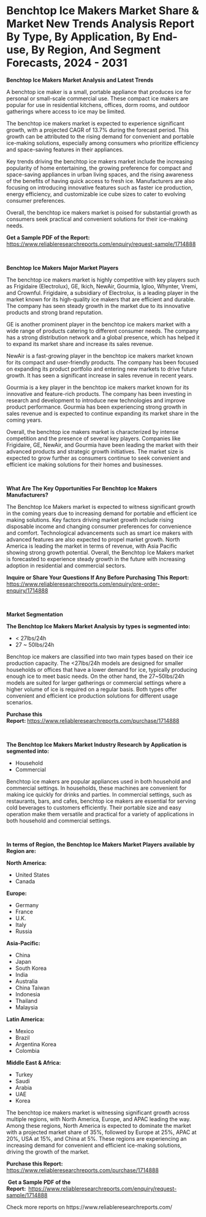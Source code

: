 <p><h1>Benchtop Ice Makers Market Share & Market New Trends Analysis Report By Type, By Application, By End-use, By Region, And Segment Forecasts, 2024 - 2031</h1></p><p><strong>Benchtop Ice Makers Market Analysis and Latest Trends</strong></p>
<p><p>A benchtop ice maker is a small, portable appliance that produces ice for personal or small-scale commercial use. These compact ice makers are popular for use in residential kitchens, offices, dorm rooms, and outdoor gatherings where access to ice may be limited.</p><p>The benchtop ice makers market is expected to experience significant growth, with a projected CAGR of 13.7% during the forecast period. This growth can be attributed to the rising demand for convenient and portable ice-making solutions, especially among consumers who prioritize efficiency and space-saving features in their appliances.</p><p>Key trends driving the benchtop ice makers market include the increasing popularity of home entertaining, the growing preference for compact and space-saving appliances in urban living spaces, and the rising awareness of the benefits of having quick access to fresh ice. Manufacturers are also focusing on introducing innovative features such as faster ice production, energy efficiency, and customizable ice cube sizes to cater to evolving consumer preferences.</p><p>Overall, the benchtop ice makers market is poised for substantial growth as consumers seek practical and convenient solutions for their ice-making needs.</p></p>
<p><strong>Get a Sample PDF of the Report:&nbsp;</strong> <a href="https://www.reliableresearchreports.com/enquiry/request-sample/1714888">https://www.reliableresearchreports.com/enquiry/request-sample/1714888</a></p>
<p>&nbsp;</p>
<p><strong>Benchtop Ice Makers Major Market Players</strong></p>
<p><p>The benchtop ice makers market is highly competitive with key players such as Frigidaire (Electrolux), GE, Ikich, NewAir, Gourmia, Igloo, Whynter, Vremi, and Crownful. Frigidaire, a subsidiary of Electrolux, is a leading player in the market known for its high-quality ice makers that are efficient and durable. The company has seen steady growth in the market due to its innovative products and strong brand reputation.</p><p>GE is another prominent player in the benchtop ice makers market with a wide range of products catering to different consumer needs. The company has a strong distribution network and a global presence, which has helped it to expand its market share and increase its sales revenue.</p><p>NewAir is a fast-growing player in the benchtop ice makers market known for its compact and user-friendly products. The company has been focused on expanding its product portfolio and entering new markets to drive future growth. It has seen a significant increase in sales revenue in recent years.</p><p>Gourmia is a key player in the benchtop ice makers market known for its innovative and feature-rich products. The company has been investing in research and development to introduce new technologies and improve product performance. Gourmia has been experiencing strong growth in sales revenue and is expected to continue expanding its market share in the coming years.</p><p>Overall, the benchtop ice makers market is characterized by intense competition and the presence of several key players. Companies like Frigidaire, GE, NewAir, and Gourmia have been leading the market with their advanced products and strategic growth initiatives. The market size is expected to grow further as consumers continue to seek convenient and efficient ice making solutions for their homes and businesses.</p></p>
<p>&nbsp;</p>
<p><strong>What Are The Key Opportunities For Benchtop Ice Makers Manufacturers?</strong></p>
<p><p>The Benchtop Ice Makers market is expected to witness significant growth in the coming years due to increasing demand for portable and efficient ice making solutions. Key factors driving market growth include rising disposable income and changing consumer preferences for convenience and comfort. Technological advancements such as smart ice makers with advanced features are also expected to propel market growth. North America is leading the market in terms of revenue, with Asia Pacific showing strong growth potential. Overall, the Benchtop Ice Makers market is forecasted to experience steady growth in the future with increasing adoption in residential and commercial sectors.</p></p>
<p><strong>Inquire or Share Your Questions If Any Before Purchasing This Report:</strong> <a href="https://www.reliableresearchreports.com/enquiry/pre-order-enquiry/1714888">https://www.reliableresearchreports.com/enquiry/pre-order-enquiry/1714888</a></p>
<p>&nbsp;</p>
<p><strong>Market Segmentation</strong></p>
<p><strong>The Benchtop Ice Makers Market Analysis by types is segmented into:</strong></p>
<p><ul><li>< 27lbs/24h</li><li>27 ~ 50lbs/24h</li></ul></p>
<p><p>Benchtop ice makers are classified into two main types based on their ice production capacity. The <27lbs/24h models are designed for smaller households or offices that have a lower demand for ice, typically producing enough ice to meet basic needs. On the other hand, the 27~50lbs/24h models are suited for larger gatherings or commercial settings where a higher volume of ice is required on a regular basis. Both types offer convenient and efficient ice production solutions for different usage scenarios.</p></p>
<p><strong>Purchase this Report:&nbsp;</strong><a href="https://www.reliableresearchreports.com/purchase/1714888">https://www.reliableresearchreports.com/purchase/1714888</a></p>
<p>&nbsp;</p>
<p><strong>The Benchtop Ice Makers Market Industry Research by Application is segmented into:</strong></p>
<p><ul><li>Household</li><li>Commercial</li></ul></p>
<p><p>Benchtop ice makers are popular appliances used in both household and commercial settings. In households, these machines are convenient for making ice quickly for drinks and parties. In commercial settings, such as restaurants, bars, and cafes, benchtop ice makers are essential for serving cold beverages to customers efficiently. Their portable size and easy operation make them versatile and practical for a variety of applications in both household and commercial settings.</p></p>
<p>&nbsp;</p>
<p><strong>In terms of Region, the Benchtop Ice Makers Market Players available by Region are:</strong></p>
<p>
    <p> <strong> North America: </strong>
        <ul>
            <li>United States</li>
            <li>Canada</li>
        </ul>
        </p> 
    <p> <strong> Europe: </strong>
        <ul>
            <li>Germany</li>
            <li>France</li>
            <li>U.K.</li>
            <li>Italy</li>
            <li>Russia</li>
        </ul>
        </p> 
    <p> <strong> Asia-Pacific: </strong>
        <ul>
            <li>China</li>
            <li>Japan</li>
            <li>South Korea</li>
            <li>India</li>
            <li>Australia</li>
            <li>China Taiwan</li>
            <li>Indonesia</li>
            <li>Thailand</li>
            <li>Malaysia</li>
        </ul>
        </p> 
    <p> <strong> Latin America: </strong>
        <ul>
            <li>Mexico</li>
            <li>Brazil</li>
            <li>Argentina Korea</li>
            <li>Colombia</li>
        </ul>
        </p> 
    <p> <strong> Middle East & Africa: </strong>
        <ul>
            <li>Turkey</li>
            <li>Saudi</li>
            <li>Arabia</li>
            <li>UAE</li>
            <li>Korea</li>
        </ul>
    </p>
    </p>
<p><p>The benchtop ice makers market is witnessing significant growth across multiple regions, with North America, Europe, and APAC leading the way. Among these regions, North America is expected to dominate the market with a projected market share of 35%, followed by Europe at 25%, APAC at 20%, USA at 15%, and China at 5%. These regions are experiencing an increasing demand for convenient and efficient ice-making solutions, driving the growth of the market.</p></p>
<p><strong>Purchase this Report: </strong><a href="https://www.reliableresearchreports.com/purchase/1714888">https://www.reliableresearchreports.com/purchase/1714888</a></p>
<p>&nbsp;<strong>Get a Sample PDF of the Report:&nbsp;&nbsp;</strong><a href="https://www.reliableresearchreports.com/enquiry/request-sample/1714888">https://www.reliableresearchreports.com/enquiry/request-sample/1714888</a></p>
<p><strong></strong></p>
<p>Check more reports on https://www.reliableresearchreports.com/</p>